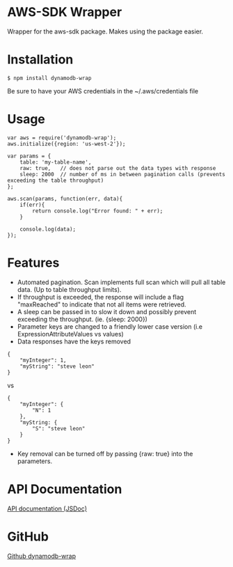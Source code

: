 # AWS-SDK Wrapper
Wrapper for the aws-sdk package. Makes using the package easier.

# Installation
```
$ npm install dynamodb-wrap
```
Be sure to have your AWS credentials in the ~/.aws/credentials file

# Usage
```
var aws = require('dynamodb-wrap');
aws.initialize({region: 'us-west-2'});

var params = {
    table: 'my-table-name',
    raw: true,   // does not parse out the data types with response
    sleep: 2000  // number of ms in between pagination calls (prevents exceeding the table throughput)
};

aws.scan(params, function(err, data){
    if(err){
        return console.log("Error found: " + err);
    }

    console.log(data);
});

```

# Features
- Automated pagination. Scan implements full scan which will pull all table data. (Up to table throughput limits).
- If throughput is exceeded, the response will include a flag "maxReached" to indicate that not all items were retrieved.
- A sleep can be passed in to slow it down and possibly prevent exceeding the throughput. (ie. {sleep: 2000})
- Parameter keys are changed to a friendly lower case version (i.e  ExpressionAttributeValues vs values)
- Data responses have the keys removed

```
{
    "myInteger": 1,
    "myString": "steve leon"
}
```

vs

```
{
    "myInteger": {
        "N": 1
    },
    "myString: {
        "S": "steve leon"
    }
}
```

- Key removal can be turned off by passing {raw: true} into the parameters.

# API Documentation
[API documentation (JSDoc)](http://dynamodb-wrap-docs.s3-website-us-west-2.amazonaws.com/)

# GitHub
[Github dynamodb-wrap](https://github.com/eleon182/dynamodb-wrap)


